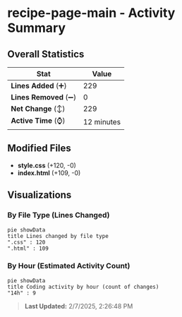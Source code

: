# recipe-page-main - Activity Summary 

## Overall Statistics

| Stat                   | Value                                                             |
| ---------------------- | ----------------------------------------------------------------- |
| **Lines Added** (➕)   | 229                                          |
| **Lines Removed** (➖) | 0                                        |
| **Net Change** (↕)    | 229                |
| **Active Time** (⌚)   | 12 minutes |


## Modified Files
- **style.css** (+120, -0)
- **index.html** (+109, -0)

## Visualizations

### By File Type (Lines Changed)

```mermaid
pie showData
title Lines changed by file type
".css" : 120
".html" : 109
```

### By Hour (Estimated Activity Count)

```mermaid
pie showData
title Coding activity by hour (count of changes)
"14h" : 9
```


> **Last Updated:** 2/7/2025, 2:26:48 PM